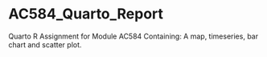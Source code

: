 # AC584_Quarto_Report
Quarto R Assignment for Module AC584 Containing: A map, timeseries, bar chart and scatter plot.
